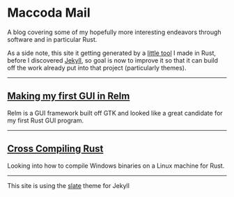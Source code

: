 # Maccoda Mail

A blog covering some of my hopefully more interesting endeavors through software
and in particular Rust.

As a side note, this site it getting generated by a [little tool][made-up] I
made in Rust, before I discovered [Jekyll](jekyll), so goal is now to improve it
so that it can build off the work already put into that project (particularly
themes).


[made-up]: https://github.com/maccoda/made-up
[jekyll]: https://jekyllrb.com/

----
## [Making my first GUI in Relm](relm_gui.html)
Relm is a GUI framework built off GTK and looked like a great candidate for my
first Rust GUI program.

----
## [Cross Compiling Rust](cross_compilation.html)
Looking into how to compile Windows binaries on a Linux machine for Rust.

----
This site is using the [slate][slate] theme for Jekyll


[slate]: https://github.com/jsncostello/slate/
